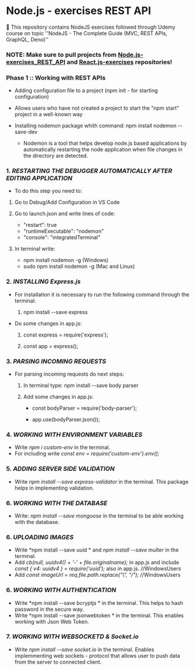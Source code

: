 # Node.js - exercises REST API
📝 This repository contains NodeJS exercises followed through Udemy course on topic ''NodeJS - The Complete Guide (MVC, REST APIs, GraphQL, Deno)''

### NOTE: Make sure to pull projects from [Node.js-exercises_REST_API](https://github.com/merima98/Node.js-exercises_REST_API) and [React.js-exercises](https://github.com/merima98/React.js-exercises) repositories! 
 

### Phase 1 :: Working with REST APIs
  
- Adding configuration file to a project (npm init - for starting configuration)
- Allows users who have not created a project to start the "npm start" project in a well-known way
 
- Installing nodemon package whith command: npm install nodemon --save-dev
	- Nodemon is a tool that helps develop node.js based applications by automatically restarting the node application when file changes in the directory are detected.

 
### 1. *RESTARTING THE DEBUGGER AUTOMATICALLY AFTER EDITING APPLICATION*

- To do this step you need to:

1. Go to Debug/Add Configuration in VS Code

2. Go to launch.json and write lines of code:

   - "restart": true
   - "runtimeExecutable": "nodemon"
   - "console": "integratedTerminal"
   
3. In terminal write:

   - npm install nodemon -g (Windows)   
   - sudo npm install nodemon -g (Mac and Linux) 
   

### 2. *INSTALLING Express.js* 

- For installation it is necessary to run the following command through the terminal:

  1. npm install --save express
  
- Do some changes in app.js:

  1. const  express = require('express');

  2. const  app = express();
 
  
### 3. *PARSING INCOMING REQUESTS*
 
- For parsing incoming requests do next steps:
  
  1. In terminal type: npm install --save body parser
  
  2. Add some changes in app.js:
     
	 - const bodyParser = require('body-parser');

     - app.use(bodyParser.json());
	 

### 4. *WORKING WITH ENVIRONMENT VARIABLES*

- Write *npm i custom-env* in the terminal. 
- For including write *const env = require('custom-env').env();*

### 5. *ADDING SERVER SIDE VALIDATION*

- Write *npm install --save express-validator* in the terminal. This package helps in implementing validation.

### 6. *WORKING WITH THE DATABASE*

- Write: *npm install --save mongoose* in the terminal to be able working with the database.

### 6. *UPLOADING IMAGES*

- Write *npm install --save uuid * and *npm install --save multer* in the terminal. 
- Add *cb(null, uuidv4() + '-' + file.originalname);* in app.js and include *const { v4: uuidv4 } = require('uuid');* also in app.js. //WindowsUsers
- Add *const imageUrl = req.file.path.replace("\\", "/");*  //WindowsUsers

### 6. *WORKING WITH AUTHENTICATION*

- Write *npm install --save bcryptjs * in the terminal. This helps to hash password in the secure way.
- Write *npm install --save jsonwebtoken * in the terminal. This enables working with Json Web Token.

### 7. *WORKING WITH WEBSOCKETD & Socket.io*

- Write *npm install --save socket.io* in the terminal. Enables implemmenting web sockets - protocol that allows user to push data from the server to connected client.


  





	 
 
	

 



	 
  
  
